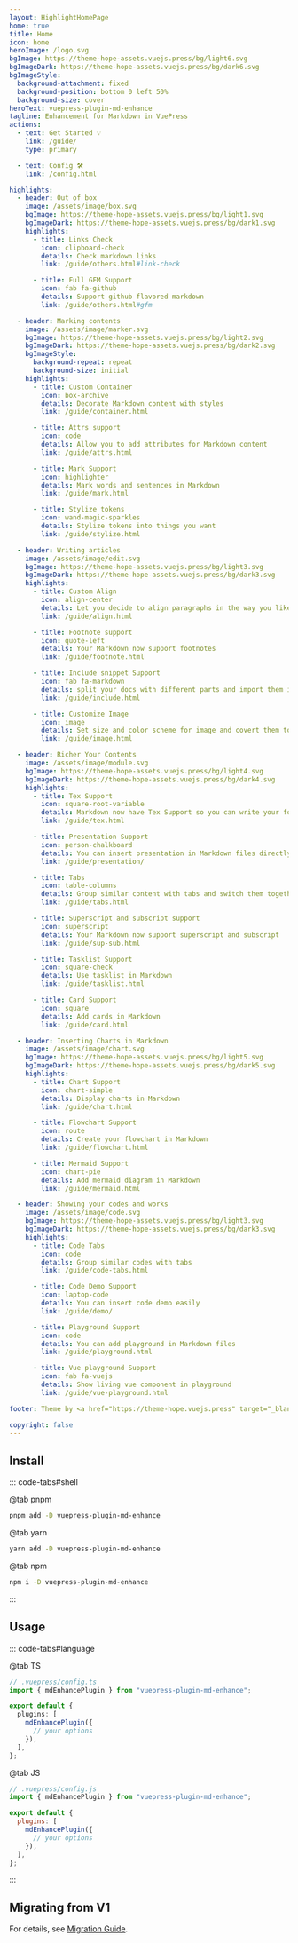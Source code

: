 ```yaml
---
layout: HighlightHomePage
home: true
title: Home
icon: home
heroImage: /logo.svg
bgImage: https://theme-hope-assets.vuejs.press/bg/light6.svg
bgImageDark: https://theme-hope-assets.vuejs.press/bg/dark6.svg
bgImageStyle:
  background-attachment: fixed
  background-position: bottom 0 left 50%
  background-size: cover
heroText: vuepress-plugin-md-enhance
tagline: Enhancement for Markdown in VuePress
actions:
  - text: Get Started 💡
    link: /guide/
    type: primary

  - text: Config 🛠
    link: /config.html

highlights:
  - header: Out of box
    image: /assets/image/box.svg
    bgImage: https://theme-hope-assets.vuejs.press/bg/light1.svg
    bgImageDark: https://theme-hope-assets.vuejs.press/bg/dark1.svg
    highlights:
      - title: Links Check
        icon: clipboard-check
        details: Check markdown links
        link: /guide/others.html#link-check

      - title: Full GFM Support
        icon: fab fa-github
        details: Support github flavored markdown
        link: /guide/others.html#gfm

  - header: Marking contents
    image: /assets/image/marker.svg
    bgImage: https://theme-hope-assets.vuejs.press/bg/light2.svg
    bgImageDark: https://theme-hope-assets.vuejs.press/bg/dark2.svg
    bgImageStyle:
      background-repeat: repeat
      background-size: initial
    highlights:
      - title: Custom Container
        icon: box-archive
        details: Decorate Markdown content with styles
        link: /guide/container.html

      - title: Attrs support
        icon: code
        details: Allow you to add attributes for Markdown content
        link: /guide/attrs.html

      - title: Mark Support
        icon: highlighter
        details: Mark words and sentences in Markdown
        link: /guide/mark.html

      - title: Stylize tokens
        icon: wand-magic-sparkles
        details: Stylize tokens into things you want
        link: /guide/stylize.html

  - header: Writing articles
    image: /assets/image/edit.svg
    bgImage: https://theme-hope-assets.vuejs.press/bg/light3.svg
    bgImageDark: https://theme-hope-assets.vuejs.press/bg/dark3.svg
    highlights:
      - title: Custom Align
        icon: align-center
        details: Let you decide to align paragraphs in the way you like
        link: /guide/align.html

      - title: Footnote support
        icon: quote-left
        details: Your Markdown now support footnotes
        link: /guide/footnote.html

      - title: Include snippet Support
        icon: fab fa-markdown
        details: split your docs with different parts and import them in Markdown
        link: /guide/include.html

      - title: Customize Image
        icon: image
        details: Set size and color scheme for image and covert them to figure
        link: /guide/image.html

  - header: Richer Your Contents
    image: /assets/image/module.svg
    bgImage: https://theme-hope-assets.vuejs.press/bg/light4.svg
    bgImageDark: https://theme-hope-assets.vuejs.press/bg/dark4.svg
    highlights:
      - title: Tex Support
        icon: square-root-variable
        details: Markdown now have Tex Support so you can write your formula
        link: /guide/tex.html

      - title: Presentation Support
        icon: person-chalkboard
        details: You can insert presentation in Markdown files directly
        link: /guide/presentation/

      - title: Tabs
        icon: table-columns
        details: Group similar content with tabs and switch them together
        link: /guide/tabs.html

      - title: Superscript and subscript support
        icon: superscript
        details: Your Markdown now support superscript and subscript
        link: /guide/sup-sub.html

      - title: Tasklist Support
        icon: square-check
        details: Use tasklist in Markdown
        link: /guide/tasklist.html

      - title: Card Support
        icon: square
        details: Add cards in Markdown
        link: /guide/card.html

  - header: Inserting Charts in Markdown
    image: /assets/image/chart.svg
    bgImage: https://theme-hope-assets.vuejs.press/bg/light5.svg
    bgImageDark: https://theme-hope-assets.vuejs.press/bg/dark5.svg
    highlights:
      - title: Chart Support
        icon: chart-simple
        details: Display charts in Markdown
        link: /guide/chart.html

      - title: Flowchart Support
        icon: route
        details: Create your flowchart in Markdown
        link: /guide/flowchart.html

      - title: Mermaid Support
        icon: chart-pie
        details: Add mermaid diagram in Markdown
        link: /guide/mermaid.html

  - header: Showing your codes and works
    image: /assets/image/code.svg
    bgImage: https://theme-hope-assets.vuejs.press/bg/light3.svg
    bgImageDark: https://theme-hope-assets.vuejs.press/bg/dark3.svg
    highlights:
      - title: Code Tabs
        icon: code
        details: Group similar codes with tabs
        link: /guide/code-tabs.html

      - title: Code Demo Support
        icon: laptop-code
        details: You can insert code demo easily
        link: /guide/demo/

      - title: Playground Support
        icon: code
        details: You can add playground in Markdown files
        link: /guide/playground.html

      - title: Vue playground Support
        icon: fab fa-vuejs
        details: Show living vue component in playground
        link: /guide/vue-playground.html

footer: Theme by <a href="https://theme-hope.vuejs.press" target="_blank">VuePress Theme Hope</a> | MIT Licensed, Copyright © 2019-present Mr.Hope

copyright: false
---
```


## Install

::: code-tabs#shell

@tab pnpm

```bash
pnpm add -D vuepress-plugin-md-enhance
```

@tab yarn

```bash
yarn add -D vuepress-plugin-md-enhance
```

@tab npm

```bash
npm i -D vuepress-plugin-md-enhance
```

:::

## Usage

::: code-tabs#language

@tab TS

```ts
// .vuepress/config.ts
import { mdEnhancePlugin } from "vuepress-plugin-md-enhance";

export default {
  plugins: [
    mdEnhancePlugin({
      // your options
    }),
  ],
};
```

@tab JS

```js
// .vuepress/config.js
import { mdEnhancePlugin } from "vuepress-plugin-md-enhance";

export default {
  plugins: [
    mdEnhancePlugin({
      // your options
    }),
  ],
};
```

:::

## Migrating from V1

For details, see [Migration Guide](./migration.md).

<NetlifyBadge />

<script setup lang="ts">
import NetlifyBadge from "@NetlifyBadge";
</script>
